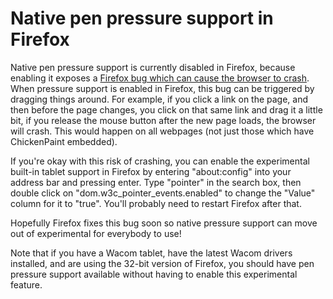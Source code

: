# Native pen pressure support in Firefox

Native pen pressure support is currently disabled in Firefox, because enabling it exposes a
[Firefox bug which can cause the browser to crash](https://bugzilla.mozilla.org/show_bug.cgi?id=1181564).
When pressure support is enabled in Firefox, this bug can be triggered by dragging things around. For example, if you click
a link on the page, and then before the page changes, you click on that same link and drag it a little bit, if you
release the mouse button after the new page loads, the browser will crash. This would happen on all webpages (not just
those which have ChickenPaint embedded).

If you're okay with this risk of crashing, you can enable the experimental built-in tablet support in Firefox
by entering "about:config" into your address bar and pressing enter. Type "pointer" in the search box, then
double click on "dom.w3c_pointer_events.enabled" to change the "Value" column for it to "true". You'll probably need to
restart Firefox after that.

Hopefully Firefox fixes this bug soon so native pressure support can move out of experimental for everybody to use!

Note that if you have a Wacom tablet, have the latest Wacom drivers installed, and are using the 32-bit version of Firefox,
you should have pen pressure support available without having to enable this experimental feature.